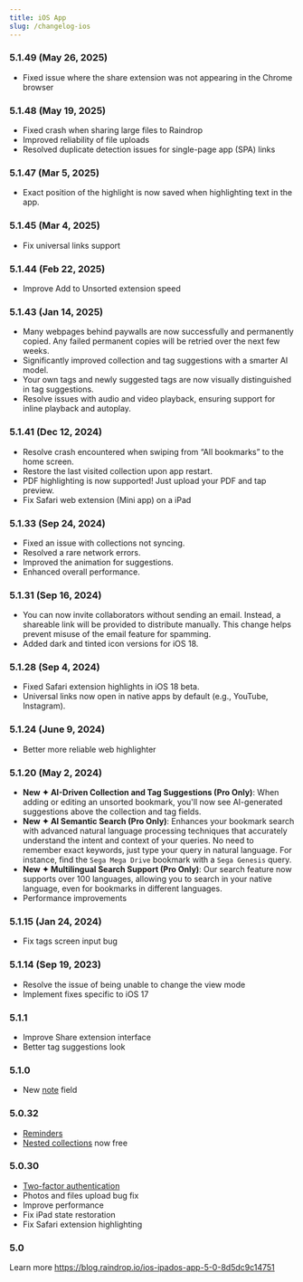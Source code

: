```yaml
---
title: iOS App
slug: /changelog-ios
---
```


### 5.1.49 (May 26, 2025)
- Fixed issue where the share extension was not appearing in the Chrome browser

### 5.1.48 (May 19, 2025)
- Fixed crash when sharing large files to Raindrop
- Improved reliability of file uploads
- Resolved duplicate detection issues for single-page app (SPA) links

### 5.1.47 (Mar 5, 2025)
- Exact position of the highlight is now saved when highlighting text in the app.

### 5.1.45 (Mar 4, 2025)
- Fix universal links support

### 5.1.44 (Feb 22, 2025)
- Improve Add to Unsorted extension speed

### 5.1.43 (Jan 14, 2025)
- Many webpages behind paywalls are now successfully and permanently copied. Any failed permanent copies will be retried over the next few weeks.
- Significantly improved collection and tag suggestions with a smarter AI model.
- Your own tags and newly suggested tags are now visually distinguished in tag suggestions.
- Resolve issues with audio and video playback, ensuring support for inline playback and autoplay.

### 5.1.41 (Dec 12, 2024)
- Resolve crash encountered when swiping from “All bookmarks” to the home screen.
- Restore the last visited collection upon app restart.
- PDF highlighting is now supported! Just upload your PDF and tap preview.
- Fix Safari web extension (Mini app) on a iPad

### 5.1.33 (Sep 24, 2024)
- Fixed an issue with collections not syncing.
- Resolved a rare network errors.
- Improved the animation for suggestions.
- Enhanced overall performance.

### 5.1.31 (Sep 16, 2024)
- You can now invite collaborators without sending an email. Instead, a shareable link will be provided to distribute manually. This change helps prevent misuse of the email feature for spamming.
- Added dark and tinted icon versions for iOS 18.

### 5.1.28 (Sep 4, 2024)
- Fixed Safari extension highlights in iOS 18 beta.
- Universal links now open in native apps by default (e.g., YouTube, Instagram).

### 5.1.24 (June 9, 2024)
- Better more reliable web highlighter

### 5.1.20 (May 2, 2024)
- **New ✦ AI-Driven Collection and Tag Suggestions (Pro Only)**: When adding or editing an unsorted bookmark, you'll now see AI-generated suggestions above the collection and tag fields.
- **New ✦ AI Semantic Search (Pro Only)**: Enhances your bookmark search with advanced natural language processing techniques that accurately understand the intent and context of your queries. No need to remember exact keywords, just type your query in natural language. For instance, find the `Sega Mega Drive` bookmark with a `Sega Genesis` query.
- **New ✦ Multilingual Search Support (Pro Only)**: Our search feature now supports over 100 languages, allowing you to search in your native language, even for bookmarks in different languages.
- Performance improvements

### 5.1.15 (Jan 24, 2024)
- Fix tags screen input bug

### 5.1.14 (Sep 19, 2023)
- Resolve the issue of being unable to change the view mode
- Implement fixes specific to iOS 17

### 5.1.1
- Improve Share extension interface
- Better tag suggestions look

### 5.1.0
- New [note](../using/bookmarks/index.md#notes) field

### 5.0.32
- [Reminders](../using/reminders/index.md)
- [Nested collections](../using/collections/index.md#nested-collections) now free

### 5.0.30
- [Two-factor authentication](/tfa)
- Photos and files upload bug fix
- Improve performance
- Fix iPad state restoration
- Fix Safari extension highlighting

### 5.0
Learn more https://blog.raindrop.io/ios-ipados-app-5-0-8d5dc9c14751